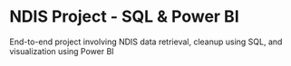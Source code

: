 # NDIS Project - SQL & Power BI
End-to-end project involving NDIS data retrieval, cleanup using SQL, and visualization using Power BI
